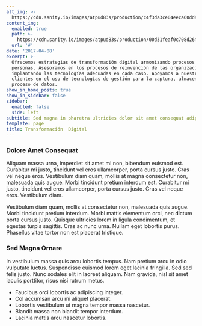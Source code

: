 ```yaml
---
alt_img: >-
  https://cdn.sanity.io/images/atpud83s/production/c4f3da3ce04eeca60dde9818bab0641f66e78a8c-428x284.jpg
content_img:
  enabled: true
  path: >-
    https://cdn.sanity.io/images/atpud83s/production/00d31feaf0c708d26f5bb7a2921b0374b503f8dc-1248x600.jpg
  url: '#'
date: '2017-04-08'
excerpt: >-
  Ofrecemos estrategias de transformación digital armonizando procesos y
  personas. Asesoramos en los procesos de reinvención de las organizaciones
  implantando las tecnologías adecuadas en cada caso. Apoyamos a nuestros
  clientes en el uso de tecnologías de gestión para la captura, almacenamiento y
  proceso de datos.
show_in_home_posts: true
show_in_sidebar: false
sidebar:
  enabled: false
  side: left
subtitle: Sed magna in pharetra ultricies dolor sit amet consequat adipiscing lorem.
template: page
title: Transformación  Digital
---
```


### Dolore Amet Consequat

Aliquam massa urna, imperdiet sit amet mi non, bibendum euismod est. Curabitur mi justo, tincidunt vel eros ullamcorper, porta cursus justo. Cras vel neque eros. Vestibulum diam quam, mollis at magna consectetur non, malesuada quis augue. Morbi tincidunt pretium interdum est. Curabitur mi justo, tincidunt vel eros ullamcorper, porta cursus justo. Cras vel neque eros. Vestibulum diam.

Vestibulum diam quam, mollis at consectetur non, malesuada quis augue. Morbi tincidunt pretium interdum. Morbi mattis elementum orci, nec dictum porta cursus justo. Quisque ultricies lorem in ligula condimentum, et egestas turpis sagittis. Cras ac nunc urna. Nullam eget lobortis purus. Phasellus vitae tortor non est placerat tristique.

### Sed Magna Ornare

In vestibulum massa quis arcu lobortis tempus. Nam pretium arcu in odio vulputate luctus. Suspendisse euismod lorem eget lacinia fringilla. Sed sed felis justo. Nunc sodales elit in laoreet aliquam. Nam gravida, nisl sit amet iaculis porttitor, risus nisi rutrum metus.

* Faucibus orci lobortis ac adipiscing integer.
* Col accumsan arcu mi aliquet placerat.
* Lobortis vestibulum ut magna tempor massa nascetur.
* Blandit massa non blandit tempor interdum.
* Lacinia mattis arcu nascetur lobortis.